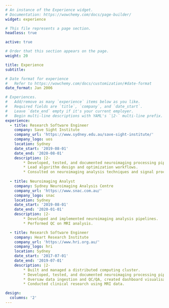 ```yaml
---
# An instance of the Experience widget.
# Documentation: https://wowchemy.com/docs/page-builder/
widget: experience

# This file represents a page section.
headless: true

active: true

# Order that this section appears on the page.
weight: 20

title: Experience
subtitle:

# Date format for experience
#   Refer to https://wowchemy.com/docs/customization/#date-format
date_format: Jan 2006

# Experiences.
#   Add/remove as many `experience` items below as you like.
#   Required fields are `title`, `company`, and `date_start`.
#   Leave `date_end` empty if it's your current employer.
#   Begin multi-line descriptions with YAML's `|2-` multi-line prefix.
experience:
  - title: Research Software Engineer
    company: Save Sight Institute
    company_url: 'https://www.sydney.edu.au/save-sight-institute/'
    company_logo: uos
    location: Sydney
    date_start: '2019-08-01'
    date_end: '2020-08-01'
    description: |2-
        * Developed, tested, and documented neuroimaging processing pipelines.
        * Lead algorithm design and optimization workflows.
        * Consulted on neuroimaging analysis techniques and signal processing.
        
  - title: Neuroimaging Analyst
    company: Sydney Neuroimaging Analysis Centre
    company_url: 'https://www.snac.com.au/'
    company_logo: snac
    location: Sydney
    date_start: '2019-08-01'
    date_end: '2020-01-01'
    description: |2-
        * Developed and implemented neuroimaging analysis pipelines.
        * Performed QC on MRI analysis.

  - title: Research Software Engineer
    company: Heart Research Institute
    company_url: 'https://www.hri.org.au/'
    company_logo: hri
    location: Sydney
    date_start: '2017-07-01'
    date_end: '2019-07-01'
    description: |2-
        * Built and managed a distributed computing cluster.
        * Developed, tested, and documented neuroimaging processing pipelines.
        * Oversaw data ingestion and QC/QA, created dashboard visualisations.
        * Conducted clinical research using MRI data.

design:
  columns: '2'
---
```

